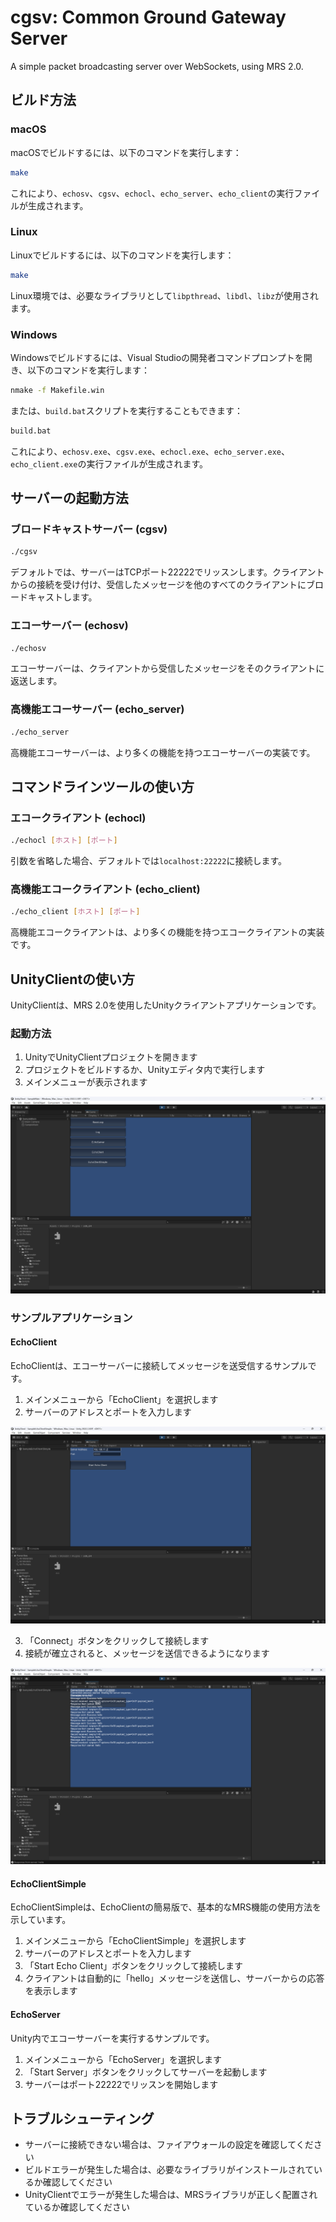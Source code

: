 # cgsv: Common Ground Gateway Server

A simple packet broadcasting server over WebSockets, using MRS 2.0.

## ビルド方法

### macOS

macOSでビルドするには、以下のコマンドを実行します：

```bash
make
```

これにより、`echosv`、`cgsv`、`echocl`、`echo_server`、`echo_client`の実行ファイルが生成されます。

### Linux

Linuxでビルドするには、以下のコマンドを実行します：

```bash
make
```

Linux環境では、必要なライブラリとして`libpthread`、`libdl`、`libz`が使用されます。

### Windows

Windowsでビルドするには、Visual Studioの開発者コマンドプロンプトを開き、以下のコマンドを実行します：

```cmd
nmake -f Makefile.win
```

または、`build.bat`スクリプトを実行することもできます：

```cmd
build.bat
```

これにより、`echosv.exe`、`cgsv.exe`、`echocl.exe`、`echo_server.exe`、`echo_client.exe`の実行ファイルが生成されます。

## サーバーの起動方法

### ブロードキャストサーバー (cgsv)

```bash
./cgsv
```

デフォルトでは、サーバーはTCPポート22222でリッスンします。クライアントからの接続を受け付け、受信したメッセージを他のすべてのクライアントにブロードキャストします。

### エコーサーバー (echosv)

```bash
./echosv
```

エコーサーバーは、クライアントから受信したメッセージをそのクライアントに返送します。

### 高機能エコーサーバー (echo_server)

```bash
./echo_server
```

高機能エコーサーバーは、より多くの機能を持つエコーサーバーの実装です。

## コマンドラインツールの使い方

### エコークライアント (echocl)

```bash
./echocl [ホスト] [ポート]
```

引数を省略した場合、デフォルトでは`localhost:22222`に接続します。

### 高機能エコークライアント (echo_client)

```bash
./echo_client [ホスト] [ポート]
```

高機能エコークライアントは、より多くの機能を持つエコークライアントの実装です。

## UnityClientの使い方

UnityClientは、MRS 2.0を使用したUnityクライアントアプリケーションです。

### 起動方法

1. UnityでUnityClientプロジェクトを開きます
2. プロジェクトをビルドするか、Unityエディタ内で実行します
3. メインメニューが表示されます

![サンプル選択画面](docs/select_sample.png)

### サンプルアプリケーション

#### EchoClient

EchoClientは、エコーサーバーに接続してメッセージを送受信するサンプルです。

1. メインメニューから「EchoClient」を選択します
2. サーバーのアドレスとポートを入力します

![アドレスとポート入力](docs/enter_addr_port.png)

3. 「Connect」ボタンをクリックして接続します
4. 接続が確立されると、メッセージを送信できるようになります

![エコー受信](docs/receiving_echo.png)

#### EchoClientSimple

EchoClientSimpleは、EchoClientの簡易版で、基本的なMRS機能の使用方法を示しています。

1. メインメニューから「EchoClientSimple」を選択します
2. サーバーのアドレスとポートを入力します
3. 「Start Echo Client」ボタンをクリックして接続します
4. クライアントは自動的に「hello」メッセージを送信し、サーバーからの応答を表示します

#### EchoServer

Unity内でエコーサーバーを実行するサンプルです。

1. メインメニューから「EchoServer」を選択します
2. 「Start Server」ボタンをクリックしてサーバーを起動します
3. サーバーはポート22222でリッスンを開始します

## トラブルシューティング

- サーバーに接続できない場合は、ファイアウォールの設定を確認してください
- ビルドエラーが発生した場合は、必要なライブラリがインストールされているか確認してください
- UnityClientでエラーが発生した場合は、MRSライブラリが正しく配置されているか確認してください
